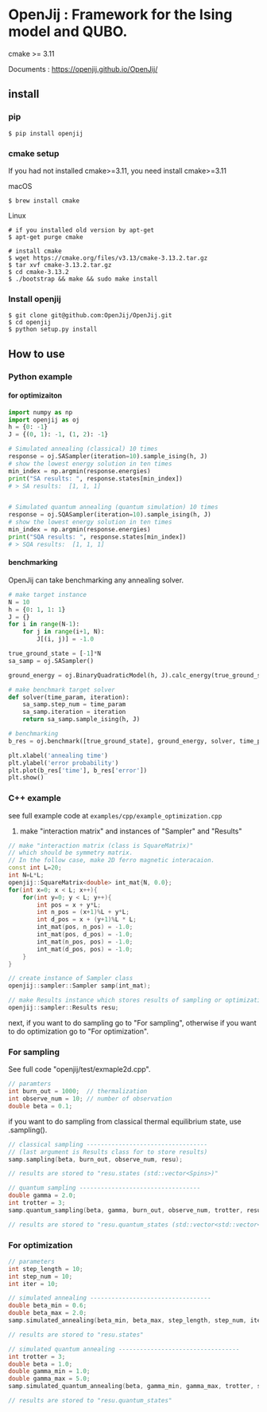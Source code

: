 # OpenJij : Framework for the Ising model and QUBO.

cmake >= 3.11

Documents : https://openjij.github.io/OpenJij/

## install

### pip
```
$ pip install openjij
```

### cmake setup

If you had not installed cmake>=3.11, you need install cmake>=3.11

macOS
```
$ brew install cmake
```

Linux
```
# if you installed old version by apt-get
$ apt-get purge cmake

# install cmake 
$ wget https://cmake.org/files/v3.13/cmake-3.13.2.tar.gz
$ tar xvf cmake-3.13.2.tar.gz
$ cd cmake-3.13.2
$ ./bootstrap && make && sudo make install 
```

### Install openjij 
```
$ git clone git@github.com:OpenJij/OpenJij.git
$ cd openjij
$ python setup.py install
```

## How to use

### Python example

#### for optimizaiton

```python
import numpy as np
import openjij as oj
h = {0: -1}
J = {(0, 1): -1, (1, 2): -1}

# Simulated annealing (classical) 10 times
response = oj.SASampler(iteration=10).sample_ising(h, J)
# show the lowest energy solution in ten times
min_index = np.argmin(response.energies)
print("SA results: ", response.states[min_index])
# > SA results:  [1, 1, 1]


# Simulated quantum annealing (quantum simulation) 10 times
response = oj.SQASampler(iteration=10).sample_ising(h, J)
# show the lowest energy solution in ten times
min_index = np.argmin(response.energies)
print("SQA results: ", response.states[min_index])
# > SQA results:  [1, 1, 1]
```

#### benchmarking
OpenJij can take benchmarking any annealing solver.
```python 
# make target instance
N = 10
h = {0: 1, 1: 1}
J = {}
for i in range(N-1):
    for j in range(i+1, N):
        J[(i, j)] = -1.0

true_ground_state = [-1]*N
sa_samp = oj.SASampler()

ground_energy = oj.BinaryQuadraticModel(h, J).calc_energy(true_ground_state)

# make benchmark target solver
def solver(time_param, iteration):
    sa_samp.step_num = time_param 
    sa_samp.iteration = iteration
    return sa_samp.sample_ising(h, J)

# benchmarking
b_res = oj.benchmark([true_ground_state], ground_energy, solver, time_param_list=np.arange(1, 161, 50))

plt.xlabel('annealing time')
plt.ylabel('error probability')
plt.plot(b_res['time'], b_res['error'])
plt.show()
```


### C++ example
see full example code at ``examples/cpp/example_optimization.cpp``

1. make "interaction matrix" and instances of "Sampler" and "Results"
```c++
// make "interaction matrix (class is SquareMatrix)" 
// which should be symmetry matrix.
// In the follow case, make 2D ferro magnetic interacaion.
const int L=20;
int N=L*L;
openjij::SquareMatrix<double> int_mat{N, 0.0};
for(int x=0; x < L; x++){
    for(int y=0; y < L; y++){
        int pos = x + y*L;
        int n_pos = (x+1)%L + y*L;
        int d_pos = x + (y+1)%L * L;
        int_mat(pos, n_pos) = -1.0;
        int_mat(pos, d_pos) = -1.0;
        int_mat(n_pos, pos) = -1.0;
        int_mat(d_pos, pos) = -1.0;
    }
}

// create instance of Sampler class
openjij::sampler::Sampler samp(int_mat);

// make Results instance which stores results of sampling or optimization.
openjij::sampler::Results resu;
```

next, if you want to do sampling go to "For sampling", otherwise if you want to do optimization go to "For optimization".

### For sampling
See full code "openjij/test/exmaple2d.cpp".
```c++
// paramters
int burn_out = 1000;  // thermalization
int observe_num = 10; // number of observation
double beta = 0.1;
```
if you want to do sampling from classical thermal equilibrium state, use .sampling().
``` c++
// classical sampling ----------------------------------
// (last argument is Results class for to store results)
samp.sampling(beta, burn_out, observe_num, resu);

// results are stored to "resu.states (std::vector<Spins>)"
```
``` c++
// quantum sampling ----------------------------------
double gamma = 2.0;
int trotter = 3;
samp.quantum_sampling(beta, gamma, burn_out, observe_num, trotter, resu);

// results are stored to "resu.quantum_states (std::vector<std::vector<Spins>>)"
```

### For optimization
```c++
// parameters
int step_length = 10;
int step_num = 10;
int iter = 10;
```

``` c++
// simulated annealing ----------------------------------
double beta_min = 0.6;
double beta_max = 2.0;
samp.simulated_annealing(beta_min, beta_max, step_length, step_num, iter, resu);

// results are stored to "resu.states"
```

``` c++
// simulated quantum annealing ----------------------------------
int trotter = 3;
double beta = 1.0;
double gamma_min = 1.0;
double gamma_max = 5.0;
samp.simulated_quantum_annealing(beta, gamma_min, gamma_max, trotter, step_length, step_num, iter, resu);

// results are stored to "resu.quantum_states"
```


